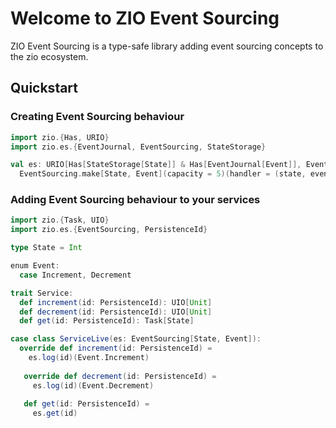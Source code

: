# Welcome to ZIO Event Sourcing

ZIO Event Sourcing is a type-safe library adding event sourcing concepts to the zio ecosystem.

## Quickstart

### Creating Event Sourcing behaviour

```scala
import zio.{Has, URIO}
import zio.es.{EventJournal, EventSourcing, StateStorage}

val es: URIO[Has[StateStorage[State]] & Has[EventJournal[Event]], EventSourcing[State, Event]] =
  EventSourcing.make[State, Event](capacity = 5)(handler = (state, event) => state)(init = State.empty)
```

### Adding Event Sourcing behaviour to your services

```scala
import zio.{Task, UIO}
import zio.es.{EventSourcing, PersistenceId}

type State = Int

enum Event:
  case Increment, Decrement

trait Service:
  def increment(id: PersistenceId): UIO[Unit]
  def decrement(id: PersistenceId): UIO[Unit]
  def get(id: PersistenceId): Task[State]

case class ServiceLive(es: EventSourcing[State, Event]):
  override def increment(id: PersistenceId) =
    es.log(id)(Event.Increment)
   
   override def decrement(id: PersistenceId) =
     es.log(id)(Event.Decrement)
   
   def get(id: PersistenceId) =
     es.get(id)
``` 
